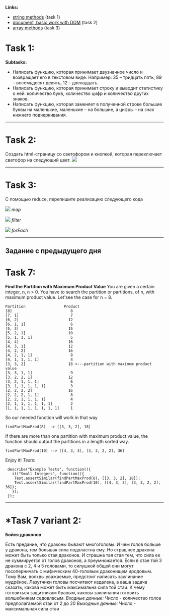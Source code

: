 **Links:**
-   [string methods](https://learn.javascript.ru/string) (task 1)
-   [document, basic work with DOM](https://learn.javascript.ru/document) (task 2)
-   [array methods](https://learn.javascript.ru/array-methods) (task 3)


# Task 1:

**Subtasks:**

- Написать функцию, которая принимает двузначное число и возвращает его в текстовом виде. Например: 35 – тридцать пять, 89 – восемьдесят девять, 12 – двенадцать.
- Написать функцию, которая принимает строку и выводит статистику о ней: количество букв, количество цифр и количество других знаков.
- Написать функцию, которая заменяет в полученной строке большие буквы на маленькие, маленькие – на большие, а цифры – на знак нижнего подчеркивания.
_________________________
# Task 2:
Создать html-страницу со светофором и кнопкой, которая переключает светофор на следующий цвет.
![](https://lh6.googleusercontent.com/passViToRdu4QJOWiYGObpHVK91oqomOfCdOg-azFtlJTDpjJKc68uNGJhx4Cr3X_1SEC31Rni4m6jpGA_hq47M7HLbF-2hB37SicHuHIofh0ibjSS6pRV7Qtmnx6RKiafEp4DRo)
_________________________
# Task 3:
С помощью reduce, перепишите реализацию следующего кода

![](https://lh5.googleusercontent.com/bpqQcxJzknzkllURRo2rSt6e5ph89OOPXnXjYn77Ae0Yd0nfAKNWC-VdM-3d36RLL-4dr5-11w0los0wwZIsqYbpHWLmA5zHEvpWn8LV3HxELn9dKlBwl4JUTHJMa4gFCb4tkeU5)
*map*

![](https://lh3.googleusercontent.com/MBT4c68hlnh1J_sLVZYQxH2c6oz4OZ5dk9E0j3Tx5uKlCC3rWXjvI8t5f9JeSHDsenR6ou2ypgmoHupeAQYxkuzlpDWVSdNdfDSrdKYV65r-FUlh7T_CMpn5p6fIqQhJMix7wouy)
*filter*

![](https://lh3.googleusercontent.com/sMxK5UY7tzz4ZbBAlN_Ur8jOO5xwicQA7cNkY14q1lb5av77sfP_bLS6_GaUPPU62gB9YxvNptfJoPo9qsqbczBCFId0ejctLjZKCynCfn-y3C5vnsILf17Egqy-PVXwAwER5C-9)
*forEach*
_________________________

## Задание с предыдущего дня

# Task 7:

**Find the Partition with Maximum Product Value**
You are given a certain integer, n, n > 0. You have to search the partition or partitions, of n, with maximum product value.
Let'see the case for n = 8.

    Partition                 Product
    [8]                          8
    [7, 1]                       7
    [6, 2]                      12
    [6, 1, 1]                    6
    [5, 3]                      15
    [5, 2, 1]                   10
    [5, 1, 1, 1]                 5
    [4, 4]                      16
    [4, 3, 1]                   12
    [4, 2, 2]                   16
    [4, 2, 1, 1]                 8
    [4, 1, 1, 1, 1]              4
    [3, 3, 2]                   18 <---partition with maximum product value
    [3, 3, 1, 1]                 9
    [3, 2, 2, 1]                12
    [3, 2, 1, 1, 1]              6
    [3, 1, 1, 1, 1, 1]           3
    [2, 2, 2, 2]                16
    [2, 2, 2, 1, 1]              8
    [2, 2, 1, 1, 1, 1]           4
    [2, 1, 1, 1, 1, 1, 1]        2
    [1, 1, 1, 1, 1, 1, 1, 1]     1

So our needed function will work in that way

    findPartMaxProd(8) --> [[3, 3, 2], 18]

If there are more than one partition with maximum product value, the function should output the partitions in a length sorted way.

    findPartMaxProd(10) --> [[4, 3, 3], [3, 3, 2, 2], 36]

Enjoy it!
*Tests*:

     describe("Example Tests", function(){
       it("Small Integers", function(){
        Test.assertSimilar(findPartMaxProd(8), [[3, 3, 2], 18]);
        Test.assertSimilar(findPartMaxProd(10), [[4, 3, 3], [3, 3, 2, 2], 36]);
       });
     });

______________________
# *Task 7 variant 2:
**Бойся драконов**

Есть предание, что драконы бывают многоголовы. И чем голов больше у дракона, тем большая сила подвластна ему. Но страшнее дракона может быть только стая драконов. И страшна тая стая тем, что сила ее не суммируется от голов драконов, а преумножается. Если в стае той 3 дракона с 2, 4 и 5 головами, то силушкой общей они могут посоперничать с мифическим 40-головым драконищем иродовым. Тому Вам, волхвы уважаемые, предстоит написать заклинание мудрёное. Лазутчики головы посчитают издалека, а ваша задача сказать, какова может быть максимальна сила той стаи. К чему готовиться защитникам бравым, каковы заклинания готовить волшебникам седовласым.
*Входные данные:*
Число - количество голов предполагаемой стаи от 2 до 20
*Выходные данные:*
Число - максимальная сила стаи
